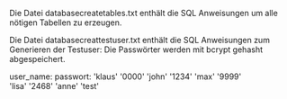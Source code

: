 Die Datei databasecreatetables.txt enthält die SQL Anweisungen um alle nötigen Tabellen zu erzeugen.

Die Datei databasecreattestuser.txt enthält die SQL Anweisungen zum Generieren der Testuser:
Die Passwörter werden mit bcrypt gehasht abgespeichert.

user_name:      passwort:
'klaus'           '0000'
'john'            '1234'
'max'             '9999'     
'lisa'            '2468'
'anne'            'test'